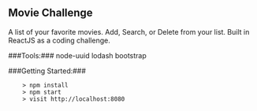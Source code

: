 ## Movie Challenge

A list of your favorite movies. Add, Search, or Delete from your list. 
Built in ReactJS as a coding challenge.

###Tools:###
node-uuid
lodash
bootstrap

###Getting Started:###


```
	> npm install
	> npm start
	> visit http://localhost:8080
```
